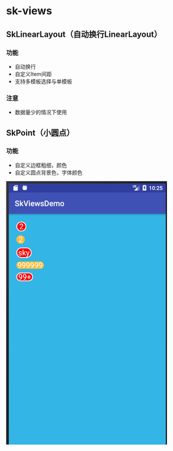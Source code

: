 # sk-views
## SkLinearLayout（自动换行LinearLayout）
### 功能
- 自动换行
- 自定义Item间距
- 支持多模板选择与单模板
### 注意
- 数据量少的情况下使用
## SkPoint（小圆点）
### 功能
- 自定义边框粗细，颜色
- 自定义圆点背景色，字体颜色

![截图](https://github.com/hdingmin/sk-views/blob/master/images/skpoint.png)
